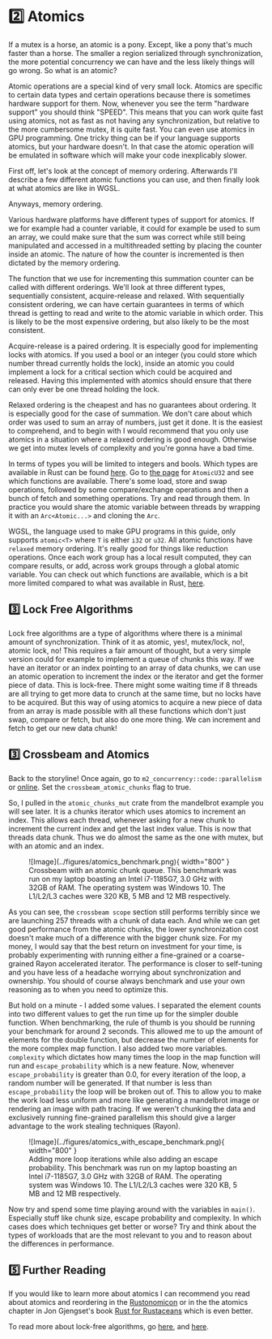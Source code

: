 # 2️⃣ Atomics
If a mutex is a horse, an atomic is a pony. Except, like a pony that's much faster than a horse.
The smaller a region serialized through synchronization, the more potential concurrency we can have
and the less likely things will go wrong. So what is an atomic?

Atomic operations are a special kind of very small lock. Atomics are specific to certain data types
and certain operations because there is sometimes hardware support for them. Now, whenever you see
the term "hardware support" you should think "SPEED". This means that you can work quite fast using
atomics, not as fast as not having any synchronization, but relative to the more cumbersome
mutex, it is quite fast. You can even use atomics in GPU programming. One tricky thing can be if
your language supports atomics, but your hardware doesn't. In that case the atomic operation will
be emulated in software which will make your code inexplicably slower.

First off, let's look at the concept of memory ordering. Afterwards I'll describe a few different
atomic functions you can use, and then finally look at what atomics are like in WGSL.

Anyways, memory ordering.

Various hardware platforms have different types of support for atomics. If we for
example had a counter variable, it could for example be used to sum an array, we could make sure that
the sum was correct while still being manipulated and accessed in a multithreaded setting by placing
the counter inside an atomic. The nature of how the counter is incremented is then dictated by the
memory ordering.

The function that we use for incrementing this summation counter can be called with
different orderings. We'll look at three different types, sequentially consistent, acquire-release
and relaxed. With sequentially consistent ordering, we can have certain guarantees in terms of which
thread is getting to read and write to the atomic variable in which order. This is likely to be
the most expensive ordering, but also likely to be the most consistent.

Acquire-release is a paired ordering. It is especially good for implementing locks with atomics.
If you used a bool or an integer (you could store which number thread currently holds the lock),
inside an atomic you could implement a lock for a critical section which could be acquired
and released. Having this implemented with atomics should ensure that there can only ever
be one thread holding the lock.

Relaxed ordering is the cheapest and has no guarantees about ordering. It is especially good for
the case of summation. We don't care about which order was used to sum an array of numbers, just
get it done. It is the easiest to comprehend, and to begin with I would recommend that you only
use atomics in a situation where a relaxed ordering is good enough. Otherwise we get into mutex
levels of complexity and you're gonna have a bad time.

In terms of types you will be limited to integers and bools. Which types are available in Rust
can be found [here](https://doc.rust-lang.org/std/sync/atomic/). Go to
[the page](https://doc.rust-lang.org/std/sync/atomic/struct.AtomicU32.html)
for ```AtomicU32``` and see which functions are available. There's some load, store and swap
operations, followed by some compare/exchange operations and then a bunch of fetch and something
operations. Try and read through them. In practice you would share the atomic variable between threads
by wrapping it with an ```Arc<Atomic...>``` and cloning the ```Arc```.

WGSL, the language used to make GPU programs in this guide, only supports ```atomic<T>``` where ```T```
is either ```i32``` or ```u32```. All atomic functions have ```relaxed``` memory ordering. It's really
good for things like reduction operations. Once each work group has a local result computed, they can
compare results, or add, across work groups through a global atomic variable. You can check out which
functions are available, which is a bit more limited compared to what was available in Rust,
[here](https://www.w3.org/TR/WGSL/#atomic-builtin-functions).

## 3️⃣ Lock Free Algorithms
Lock free algorithms are a type of algorithms where there is a minimal amount of synchronization. Think of it as
atomic, yes!, mutex/lock, no!, atomic lock, no! This requires a fair amount of thought, but a very simple version
could for example to implement a queue of chunks this way. If we have an iterator or an index pointing to an array
of data chunks, we can use an atomic operation to increment the index or the iterator and get the former piece of
data. This is lock-free. There might some waiting time if 8 threads are all trying to get more data to crunch at
the same time, but no locks have to be acquired. But this way of using atomics to acquire a new piece of data
from an array is made possible with all these functions which don't just swap, compare or fetch, but also
do one more thing. We can increment and fetch to get our new data chunk!

## 3️⃣ Crossbeam and Atomics
Back to the storyline! Once again, go to ```m2_concurrency::code::parallelism``` or
[online](https://github.com/absorensen/the-guide/tree/main/m2_concurrency/code/parallelism).
Set the ```crossbeam_atomic_chunks``` flag to true.

So, I pulled in the ```atomic_chunks_mut``` crate from the mandelbrot example you will see later.
It is a chunks iterator which uses atomics to increment an index. This allows each thread, whenever
asking for a new chunk to increment the current index and get the last index value. This is now
that threads data chunk. Thus we do almost the same as the one with mutex, but with an atomic
and an index.

<figure markdown>
![Image](../figures/atomics_benchmark.png){ width="800" }
<figcaption>
Crossbeam with an atomic chunk queue.
This benchmark was run on my laptop boasting an Intel i7-1185G7, 3.0 GHz with 32GB of RAM. The operating system was
Windows 10. The L1/L2/L3 caches were 320 KB, 5 MB and 12 MB respectively.
</figcaption>
</figure>

As you can see, the ```crossbeam scope``` section still performs terribly since we are launching 257 threads with
a chunk of data each. And while we can get good performance from the atomic chunks, the lower synchronization cost
doesn't make much of a difference with the bigger chunk size. For my money, I would say that the best return on
investment for your time, is probably experimenting with running either a fine-grained or a coarse-grained
Rayon accelerated iterator. The performance is closer to self-tuning and you have less of a headache worrying
about synchronization and ownership. You should of course always benchmark and use your own reasoning as to when
you need to optimize this.

But hold on a minute - I added some values. I separated the element counts into two different values to get the
run time up for the simpler double function. When benchmarking, the rule of thumb is you should be running your
benchmark for around 2 seconds. This allowed me to up the amount of elements for the double function, but decrease
the number of elements for the more complex map function. I also added two more variables. ```complexity``` which
dictates how many times the loop in the map function will run and ```escape_probability``` which is a new feature.
Now, whenever ```escape_probability``` is greater than 0.0, for every iteration of the loop, a random number will
be generated. If that number is less than ```escape_probability``` the loop will be broken out of. This to allow
you to make the work load less uniform and more like generating a mandelbrot image or rendering an image with
path tracing. If we weren't chunking the data and exclusively running fine-grained parallelism this should
give a larger advantage to the work stealing techniques (Rayon).

<figure markdown>
![Image](../figures/atomics_with_escape_benchmark.png){ width="800" }
<figcaption>
Adding more loop iterations while also adding an escape probability.
This benchmark was run on my laptop boasting an Intel i7-1185G7, 3.0 GHz with 32GB of RAM. The operating system was
Windows 10. The L1/L2/L3 caches were 320 KB, 5 MB and 12 MB respectively.
</figcaption>
</figure>

Now try and spend some time playing around with the variables in ```main()```.
Especially stuff like chunk size, escape probability and complexity. In which cases does which techniques get
better or worse? Try and think about the types of workloads that are the most relevant to you and to reason
about the differences in performance.

## 5️⃣ Further Reading
If you would like to learn more about atomics I can recommend you read about atomics and reordering in the
[Rustonomicon](https://doc.rust-lang.org/nomicon/atomics.html) or in the
the atomics chapter in Jon Gjengset's book [Rust for Rustaceans](https://nostarch.com/rust-rustaceans)
which is even better.

To read more about lock-free algorithms, go [here](https://en.wikipedia.org/wiki/Non-blocking_algorithm),
and [here](https://www.cs.cmu.edu/~410-s05/lectures/L31_LockFree.pdf).

